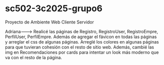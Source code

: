 # sc502-3c2025-grupo6
Proyecto de Ambiente Web Cliente Servidor 

Adriana---> Realicé las páginas de Registro, RegistroUser, RegistroEmpre, PerfilUser, PerfilEmpre. Además de agregar el fávicon en todas las páginas y arreglar el css de algunas páginas. Arreglé los colores en algunas páginas para que tuvieran cohesión con el resto de sitio web. Además, cambié las img en Recomendaciones por cards para intentar un look más moderno que va con el resto de la página. 
